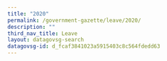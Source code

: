 ```yaml
---
title: "2020"
permalink: /government-gazette/leave/2020/
description: ""
third_nav_title: Leave
layout: datagovsg-search
datagovsg-id: d_fcaf3841023a5915403c8c564fdedd63
---
```

